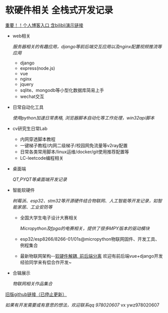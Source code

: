 # 软硬件相关 全栈式开发记录

[重要！！个人博客入口 含bilibli演示链接](https://www.cnblogs.com/sharklet/p/12543620.html)

- web相关

  *服务器相关的有趣应用，django等前后端交互应用以及nginx配置视频推流等应用*

  - django
  - express(node.js)
  - vue
  - nginx
  - jquery
  - sqlite、mongodb等小型化数据库简易上手
  - wechat交互
- 日常自动化工具

  *使用python加速日常表格, 浏览器脚本自动化等工作处理，win32api脚本*
- cv研究生日常Lab

  - 内网穿透脚本教程
  - 一键梯子教程/内网二级梯子/校园网免流量等v2ray配置
  - 日常各类常用脚本/linux运维/docker/git使用推荐配置等
  - LC-leetcode编程相关
- 桌面端

  *QT,PYQT等桌面端开发记录*
- 智能软硬件

  *树莓派、esp32、stm32等开源硬件结合物联网、人工智能等开发记录，如智能家居、工业安防等*

  - 全国大学生电子设计大赛相关

    *Micropython及fpga的电赛相关，提供了很多MPY版本的驱动模块*
  - esp32/esp8266/8266-01/01s@micropython物联网固件、开发工具、例程集合
  - 最新物联网架构--[软硬件解耦, 前后端分离](https://www.bilibili.com/read/cv14295263) 欢迎有前后端vue+django开发经验同学来有偿合作开发~
- 合辑展示

  *物联网相关作品集合*

[旧版github链接（已停止更新） ](https://github.com/just-4-f-u-n/History)

*如果有开发需要或有意思的想法，欢迎联系qq 978020607*  vx ywz978020607
